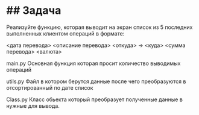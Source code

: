 # ## Задача

Реализуйте функцию, которая выводит на экран список из 5 последних выполненных клиентом операций в формате:

<дата перевода> <описание перевода>
<откуда> -> <куда>
<сумма перевода> <валюта>

main.py
Основная функция которая просит количество выводимых операций

utils.py
Файл в котором берутся данные после чего преобразуются в отсортированный по дате список

Class.py
Класс обьекта который преобразует полученные данные в нужные для вывода. 

